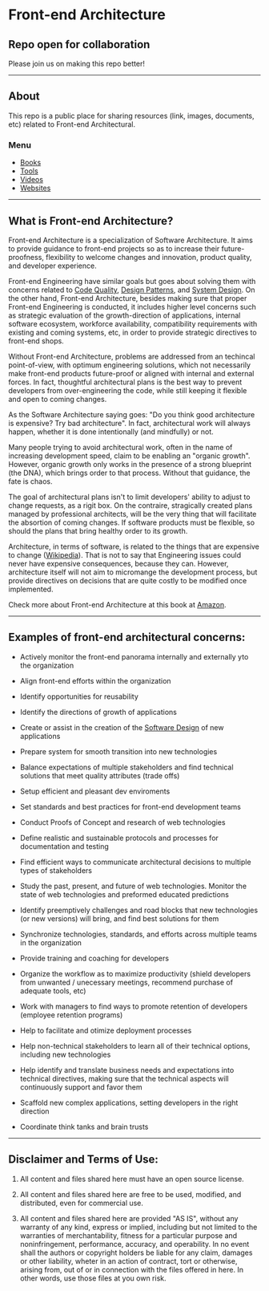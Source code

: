 # Front-end Architecture

## Repo open for collaboration

Please join us on making this repo better!

---

## About

This repo is a public place for sharing resources (link, images, documents, etc) related to Front-end Architectural.

### Menu
- [Books](Books.md)
- [Tools](Tools.md)
- [Videos](Videos.md)
- [Websites](Websites.md)

---

## What is Front-end Architecture?

Front-end Architecture is a specialization of Software Architecture. It aims to provide guidance to front-end projects so as to increase their future-proofness, flexibility to welcome changes and innovation, product quality, and developer experience.

Front-end Engineering have similar goals but goes about solving them with concerns related to [Code Quality](https://www.perforce.com/blog/sca/what-code-quality-overview-how-improve-code-quality), [Design Patterns](https://en.wikipedia.org/wiki/Design_Patterns), and [System Design](http://sce.uhcl.edu/whiteta/sdp/architectureDesignAndDetailedDesign.html). On the other hand, Front-end Architecture, besides making sure that proper Front-end Engineering is conducted, it includes higher level concerns such as strategic evaluation of the growth-direction of applications, internal software ecosystem, workforce availability, compatibility requirements with existing and coming systems, etc, in order to provide strategic directives to front-end shops.

Without Front-end Architecture, problems are addressed from an techincal point-of-view, with optimum engineering solutions, which not necessarily make front-end products future-proof or aligned with internal and external forces. In fact, thoughtful architectural plans is the best way to prevent developers from over-engineering the code, while still keeping it flexible and open to coming changes.

As the Software Architecture saying goes: "Do you think good architecture is expensive? Try bad architecture". In fact, architectural work will always happen, whether it is done intentionally (and mindfully) or not. 

Many people trying to avoid architectural work, often in the name of increasing development speed, claim to be enabling an "organic growth". However, organic growth only works in the presence of a strong blueprint (the DNA), which brings order to that process. Without that guidance, the fate is chaos.

The goal of architectural plans isn't to limit developers' ability to adjust to change requests, as a rigit box. On the contraire, stragically created plans managed by professional architects, will be the very thing that will facilitate the absortion of coming changes. If software products must be flexible, so should the plans that bring healthy order to its growth.

Architecture, in terms of software, is related to the things that are expensive to change ([Wikipedia](https://en.wikipedia.org/wiki/Software_architecture)). That is not to say that Engineering issues could never have expensive consequences, because they can. However, architecture itself will not aim to micromange the development process, but provide directives on decisions that are quite costly to be modified once implemented. 

Check more about Front-end Architecture at this book at [Amazon](https://www.amazon.com/Professional-Front-end-Architecture-Front-End-Development/dp/1726146456).
 
---
 
## Examples of front-end architectural concerns:

- Actively monitor the front-end panorama internally and externally yto the organization

- Align front-end efforts within the organization

- Identify opportunities for reusability

- Identify the directions of growth of applications

- Create or assist in the creation of the [Software Design](https://en.wikipedia.org/wiki/Software_design) of new applications

- Prepare system for smooth transition into new technologies

- Balance expectations of multiple stakeholders and find technical solutions that meet quality attributes (trade offs)

- Setup efficient and pleasant dev enviroments

- Set standards and best practices for front-end development teams

- Conduct Proofs of Concept and research of web technologies

- Define realistic and sustainable protocols and processes for documentation and testing

- Find efficient ways to communicate architectural decisions to multiple types of stakeholders

- Study the past, present, and future of web technologies. Monitor the state of web technologies and preformed educated predictions

- Identify preemptively challenges and road blocks that new technologies (or new versions) will bring, and find best solutions for them

- Synchronize technologies, standards, and efforts across multiple teams in the organization

- Provide training and coaching for developers

- Organize the workflow as to maximize productivity (shield developers from unwanted / unecessary meetings, recommend purchase of adequate tools, etc)

- Work with managers to find ways to promote retention of developers (employee retention programs)

- Help to facilitate and otimize deployment processes

- Help non-technical stakeholders to learn all of their technical options, including new technologies

- Help identify and translate business needs and expectations into technical directives, making sure that the technical aspects will continuously support and favor them

- Scaffold new complex applications, setting developers in the right direction

- Coordinate think tanks and brain trusts

---

## Disclaimer and Terms of Use:

1. All content and files shared here must have an open source license. 

2. All content and files shared here are free to be used, modified, and distributed, even for commercial use. 

3. All content and files shared here are provided "AS IS", without any warranty of any kind, express or implied, including but not limited to the warranties of merchantability, fitness for a particular purpose and noninfringement, performance, accuracy, and operability. In no event shall the authors or copyright holders be liable for any claim, damages or other liability, wheter in an action of contract, tort or otherwise, arising from, out of or in connection with the files offered in here. In other words, use those files at you own risk.